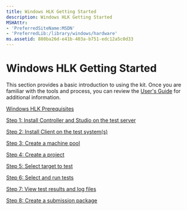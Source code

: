 ```yaml
---
title: Windows HLK Getting Started
description: Windows HLK Getting Started
MSHAttr:
- 'PreferredSiteName:MSDN'
- 'PreferredLib:/library/windows/hardware'
ms.assetid: 880ba26d-e41b-403a-b751-edc12a5c0d33
---
```


# Windows HLK Getting Started


This section provides a basic introduction to using the kit. Once you are familiar with the tools and process, you can review the [User's Guide](user\windows-hardware-lab-kit-user-s-guide) for additional information.

[Windows HLK Prerequisites](windows-hlk-prerequisites.md)

[Step 1: Install Controller and Studio on the test server](step-1-install-controller-and-studio-on-the-test-server.md)

[Step 2: Install Client on the test system(s)](step-2--install-client-on-the-test-system-s-.md)

[Step 3: Create a machine pool](step-3-create-a-machine-pool.md)

[Step 4: Create a project](step-4-create-a-project.md)

[Step 5: Select target to test](step-5--select-target-to-test.md)

[Step 6: Select and run tests](step-6-select-and-run-tests.md)

[Step 7: View test results and log files](step-7-view-test-results-and-log-files.md)

[Step 8: Create a submission package](step-8-create-a-submission-package.md)

 

 






